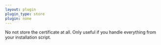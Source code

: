 ```yaml
---
layout: plugin
plugin_type: store
plugin: none 
---
```

No not store the certificate at all. Only useful if you handle everything from your installation script.